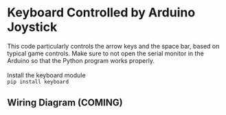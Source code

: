 # Keyboard Controlled by Arduino Joystick
This code particularly controls the arrow keys and the space bar, based on typical game controls. Make sure to not open the serial monitor in the Arduino so that the Python program works properly. <br>
<br>
Install the keyboard module <br>
`pip install keyboard`

## Wiring Diagram (COMING)
